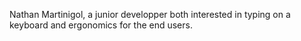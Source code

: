 Nathan Martinigol, 
a junior developper both interested in typing on a keyboard and ergonomics for the end users.
